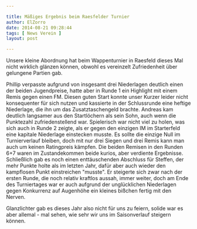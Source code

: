 ```yaml
---

title: Mäßiges Ergebnis beim Raesfelder Turnier
author: ElZorro
date: 2014-08-21 09:28:44
tags: [ News Verein ]
layout: post

---
```


Unsere kleine Abordnung hat beim Wappenturnier in Raesfeld dieses Mal nicht wirklich glänzen können, obwohl es vereinzelt Zufriedenheit über gelungene Partien gab. 

<!-- continue -->
Phillip verpasste aufgrund von insgesamt drei Niederlagen deutlich einen der beiden Jugendpreise, hatte aber in Runde 1 ein Highlight mit einem Remis gegen einen FM. Diesen guten Start konnte unser Kurzer leider nicht konsequenter für sich nutzen und kassierte in der Schlussrunde eine heftige Niederlage, die ihn um das Zusatztaschengeld brachte. Andreas kam deutlich langsamer aus den Startlöchern als sein Sohn, auch wenn die Punktezahl zufriedenstellend war. Spielerisch war nicht viel zu holen, was sich auch in Runde 2 zeigte, als er gegen den einzigen IM im Starterfeld eine kapitale Niederlage einstecken musste. Es sollte die einzige Null im Turnierverlauf bleiben, doch mit nur drei Siegen und drei Remis kann man auch um keinen Ratingpreis kämpfen. Die beiden Remisen in den Runden 6+7 waren im Zustandekommen beide kurios, aber verdiente Ergebnisse. Schließlich gab es noch einen enttäuschenden Abschluss für Steffen, der mehr Punkte holte als im letzten Jahr, dafür aber auch wieder den kampflosen Punkt einstreichen "musste". Er steigerte sich zwar nach der ersten Runde, die noch relativ kraftlos aussah, immer weiter, doch am Ende des Turniertages war er auch aufgrund der unglücklichen Niederlagen gegen Konkurrenz auf Augenhöhe ein kleines bißchen fertig mit den Nerven.

Glanzlichter gab es dieses Jahr also nicht für uns zu feiern, solide war es aber allemal - mal sehen, wie sehr wir uns im Saisonverlauf steigern können.


